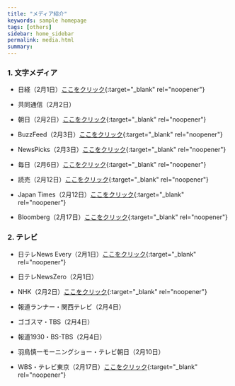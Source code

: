 ```yaml
---
title: "メディア紹介"
keywords: sample homepage
tags: [others]
sidebar: home_sidebar
permalink: media.html
summary:
---
```


### 1. 文字メディア

- 日経（2月1日）[ここをクリック](https://www.nikkei.com/article/DGXZQODG311730R30C21A1000000){:target="_blank" rel="noopener"}

- 共同通信（2月2日）

- 朝日（2月2日）[ここをクリック](https://www.asahi.com/articles/ASP227522P22UTFK024.html){:target="_blank" rel="noopener"}

- BuzzFeed（2月3日）[ここをクリック](https://www.buzzfeed.com/jp/yutochiba/fujii-nakata-covid-19){:target="_blank" rel="noopener"}

- NewsPicks（2月3日）[ここをクリック](https://newspicks.com/news/5584339/body/){:target="_blank" rel="noopener"}

- 毎日（2月6日）[ここをクリック](https://mainichi.jp/articles/20210206/ddm/002/070/084000c){:target="_blank" rel="noopener"}

- 読売（2月12日）[ここをクリック](https://www.yomiuri.co.jp/national/20210211-OYT1T50177/){:target="_blank" rel="noopener"}

- Japan Times（2月12日）[ここをクリック](https://the-japan-news.com/news/article/0007142872){:target="_blank" rel="noopener"}

- Bloomberg（2月17日）[ここをクリック](https://www.bloomberg.co.jp/news/articles/2021-02-17/QOLSU4T0AFB401){:target="_blank" rel="noopener"}


### 2. テレビ

- 日テレNews Every（2月1日）[ここをクリック](https://www.news24.jp/articles/2021/02/01/07814401.html){:target="_blank" rel="noopener"}

- 日テレNewsZero（2月1日）

- NHK（2月2日）[ここをクリック](https://www3.nhk.or.jp/news/html/20210202/k10012845961000.html){:target="_blank" rel="noopener"}

- 報道ランナー・関西テレビ（2月4日）

- ゴゴスマ・TBS（2月4日）

- 報道1930・BS-TBS（2月4日）

- 羽鳥慎一モーニングショー・テレビ朝日（2月10日）

- WBS・テレビ東京（2月17日）[ここをクリック](https://txbiz.tv-tokyo.co.jp/wbs/newsl/post_221169/){:target="_blank" rel="noopener"}
<!-- 翌日動画にもなるので、後ほどリンク追加して下さい -->
